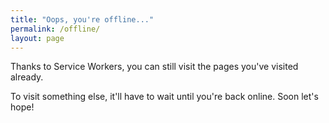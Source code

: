 ```yaml
---
title: "Oops, you're offline..."
permalink: /offline/
layout: page
---
```


Thanks to Service Workers, you can still visit the pages you've visited already.

To visit something else, it'll have to wait until you're back online. Soon let's hope!

<script markdown="0" defer="defer>
  ga('send', 'event', 'OFF', 'display', 'From offline', '{{ page.url }}');
</script>